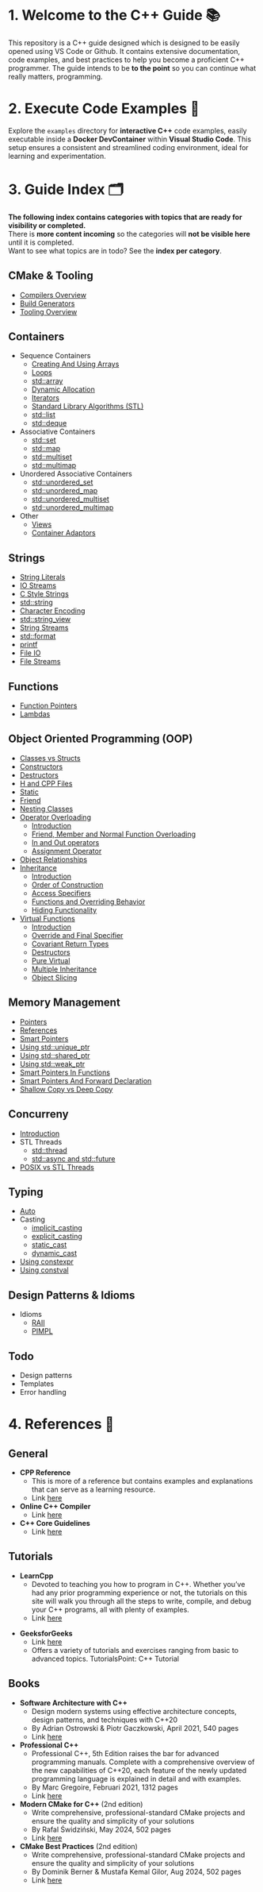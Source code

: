 # 1. Welcome to the C++ Guide 📚

This repository is a C++ guide designed which is designed to be easily opened using VS Code or Github. It contains extensive documentation, code examples, and best practices to help you become a proficient C++ programmer. 
The guide intends to be **to the point** so you can continue what really matters, programming.

# 2. Execute Code Examples 🚀

Explore the `examples` directory for **interactive C++** code examples, easily executable inside a **Docker DevContainer** within **Visual Studio Code**. This setup ensures a consistent and streamlined coding environment, ideal for learning and experimentation.

# 3. Guide Index 🗂️

**The following index contains categories with topics that are ready for visibility or completed.**  
There is **more content incoming** so the categories will **not be visible here** until it is completed.    
Want to see what topics are in todo? See the **index per category**.

## CMake & Tooling

- [Compilers Overview](./guide/cmake_and_tooling/compilers.md)
- [Build Generators](./guide/cmake_and_tooling/build_generators.md)
- [Tooling Overview](./guide/cmake_and_tooling/tooling.md)

## Containers

- Sequence Containers
  - [Creating And Using Arrays](./guide/containers/sequence/creating_and_using_arrays.md)
  - [Loops](./guide/containers/sequence/loops.md)
  - [std::array](./guide/containers/sequence/std_array.md)
  - [Dynamic Allocation](./guide/containers/sequence/dynamic_allocation.md)
  - [Iterators](./guide/containers/sequence/iterators.md)
  - [Standard Library Algorithms (STL)](./guide/containers/sequence/standard_library_algorithms.md)
  - [std::list](./guide/containers/sequence/std_list.md)
  - [std::deque](./guide/containers/sequence/std_deque.md)
- Associative Containers
  - [std::set](./guide/containers/associative/std_set.md)
  - [std::map](./guide/containers/associative/std_map.md)
  - [std::multiset](./guide/containers/associative/std_multiset.md)
  - [std::multimap](./guide/containers/associative/std_multimap.md)
- Unordered Associative Containers
  - [std::unordered_set](./guide/containers/unordered_associative/std_unordered_set.md)
  - [std::unordered_map](./guide/containers/unordered_associative/std_unordered_map.md)
  - [std::unordered_multiset](./guide/containers/unordered_associative/std_unordered_multiset.md)
  - [std::unordered_multimap](./guide/containers/unordered_associative/std_unordered_multimap.md)
- Other
  - [Views](./guide/containers/views.md)
  - [Container Adaptors](./guide/containers/container_adaptors.md)

## Strings

- [String Literals](./guide/strings/string_literals.md)
- [IO Streams](./guide/strings/io_streams.md)
- [C Style Strings](./guide/strings/c_style_strings.md)
- [std::string](./guide/strings/std_string.md)
- [Character Encoding](./guide/strings/character_encoding.md)
- [std::string_view](./guide/strings/string_view.md)
- [String Streams](./guide/strings/string_streams.md)
- [std::format](./guide/strings/std_format.md)
- [printf](./guide/strings/printf.md)
- [File IO](./guide/strings/file_io.md)
- [File Streams](./guide/strings/file_streams.md)

## Functions

- [Function Pointers](./guide/functions/function_pointers.md)
- [Lambdas](./guide/functions/lambdas.md)

## Object Oriented Programming (OOP)

- [Classes vs Structs](./guide/oop/classes_vs_structs.md)
- [Constructors](./guide/oop/constructors.md)
- [Destructors](./guide/oop/destructors.md)
- [H and CPP Files](./guide/oop/h_and_cpp_files.md)
- [Static](./guide/oop/static.md)
- [Friend](./guide/oop/friend.md)
- [Nesting Classes](./guide/oop/nesting_classes.md)
- [Operator Overloading](./guide/oop/operator_overloading/_index.md)
  - [Introduction](./guide/oop/operator_overloading/introduction.md)
  - [Friend, Member and Normal Function Overloading](./guide/oop/operator_overloading/friend_vs_member_vs_normal_function_overloading.md)
  - [In and Out operators](./guide/oop/operator_overloading/in_and_out_operators.md)
  - [Assignment Operator](./guide/oop/operator_overloading/assignment_operator.md)
- [Object Relationships](./guide/oop/object_relationships.md)
- [Inheritance](./guide/oop/inheritance/_index.md)
  - [Introduction](./guide/oop/inheritance/introduction.md)
  - [Order of Construction](./guide/oop/inheritance/order_of_construction.md)
  - [Access Specifiers](./guide/oop/inheritance/access_specifiers.md)
  - [Functions and Overriding Behavior](./guide/oop/inheritance/functions_and_overriding_behavior.md)
  - [Hiding Functionality](./guide/oop/inheritance/hiding_functionality.md)
- [Virtual Functions](./guide/oop/virtual_functions/_index.md)
  - [Introduction](./guide/oop/virtual_functions/virtual_functions.md)
  - [Override and Final Specifier](./guide/oop/virtual_functions/override_and_final_specifier.md)
  - [Covariant Return Types](./guide/oop/virtual_functions/covariant_return_types.md)
  - [Destructors](./guide/oop/virtual_functions/destructors.md)
  - [Pure Virtual](./guide/oop/virtual_functions/pure_virtual.md)
  - [Multiple Inheritance](./guide/oop/virtual_functions/multiple_inheritance.md)
  - [Object Slicing](./guide/oop/virtual_functions/object_slicing.md)

## Memory Management

- [Pointers](./guide/memory_management/pointers.md)
- [References](./guide/memory_management/references.md)
- [Smart Pointers](./guide/memory_management/smart_pointers.md)
- [Using std::unique_ptr](./guide/memory_management/using_unique_ptr.md)
- [Using std::shared_ptr](./guide/memory_management/using_shared_ptr.md)
- [Using std::weak_ptr](./guide/memory_management/using_weak_ptr.md)
- [Smart Pointers In Functions](./guide/memory_management/smart_pointers_in_functions.md)
- [Smart Pointers And Forward Declaration](./guide/memory_management/smart_pointers_and_forward_declaration.md)
- [Shallow Copy vs Deep Copy](./guide/memory_management/shallow_copy_vs_deep_copy.md)

## Concurreny

- [Introduction](./guide/concurrency/introduction.md)
- STL Threads
  - [std::thread](./guide/concurrency/stl_threads/thread.md)
  - [std::async and std::future](./guide/concurrency/stl_threads/async_and_future.md)
- [POSIX vs STL Threads](./guide/concurrency/posix_vs_stl_threads.md)

## Typing

- [Auto](./guide/typing/auto.md)
- Casting
  - [implicit_casting](./guide/typing/casting/implicit_casting.md)
  - [explicit_casting](./guide/typing/casting/explicit_casting.md)
  - [static_cast](./guide/typing/casting/static_cast.md)
  - [dynamic_cast](./guide/typing/casting/dynamic_cast.md)
- [Using constexpr](./guide/typing/using_constexpr.md)
- [Using constval](./guide/typing/using_constval.md)

## Design Patterns & Idioms

- Idioms
  - [RAII](./guide/design_patterns/raii.md)
  - [PIMPL](./guide/design_patterns/pimpl.md)

## Todo

- Design patterns
- Templates
- Error handling

# 4. References 📍

## General

- **CPP Reference**
    - This is more of a reference but contains examples and explanations that can serve as a learning resource.
    - Link [here](https://en.cppreference.com/w/)
- **Online C++ Compiler**
    - Link [here](https://www.tutorialspoint.com/compile_cpp_online.php)
- **C++ Core Guidelines**
  - Link [here](http://isocpp.github.io/CppCoreGuidelines/CppCoreGuidelines)

## Tutorials

* **LearnCpp**
    - Devoted to teaching you how to program in C++. Whether you’ve had any prior programming experience or not, the tutorials on this site will walk you through all the steps to write, compile, and debug your C++ programs, all with plenty of examples.
    - Link [here](https://www.learncpp.com/)
- **GeeksforGeeks**
    - Link [here](https://www.geeksforgeeks.org/c-plus-plus/?ref=shm_outind)
    - Offers a variety of tutorials and exercises ranging from basic to advanced topics.
    TutorialsPoint: C++ Tutorial

## Books

- **Software Architecture with C++**
  - Design modern systems using effective architecture concepts, design patterns, and techniques with C++20
  - By Adrian Ostrowski & Piotr Gaczkowski, April 2021, 540 pages
  - Link [here](https://www.packtpub.com/product/software-architecture-with-c/9781838554590)
- **Professional C++**
  - Professional C++, 5th Edition raises the bar for advanced programming manuals. Complete with a comprehensive overview of the new capabilities of C++20, each feature of the newly updated programming language is explained in detail and with examples.
  - By Marc Gregoire, Februari 2021, 1312 pages
  - Link [here](https://www.amazon.com.be/-/en/Marc-Gregoire/dp/1119695406)
- **Modern CMake for C++** (2nd edition)
  - Write comprehensive, professional-standard CMake projects and ensure the quality and simplicity of your solutions
  - By Rafal Świdziński, May 2024, 502 pages
  - Link [here](https://www.packtpub.com/en-be/product/modern-cmake-for-c-9781805123361)
- **CMake Best Practices** (2nd edition)
  - Write comprehensive, professional-standard CMake projects and ensure the quality and simplicity of your solutions
  - By Dominik Berner & Mustafa Kemal Gilor, Aug 2024, 502 pages
  - Link [here](https://www.packtpub.com/en-be/product/cmake-best-practices-9781835880654)
